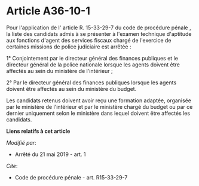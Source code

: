 # Article A36-10-1

Pour l'application de l' article R. 15-33-29-7 du code de procédure pénale , la liste des candidats admis à se présenter à
l'examen technique d'aptitude aux fonctions d'agent des services fiscaux chargé de l'exercice de certaines missions de police
judiciaire est arrêtée :

1° Conjointement par le directeur général des finances publiques et le directeur général de la police nationale lorsque les
agents doivent être affectés au sein du ministère de l'intérieur ;

2° Par le directeur général des finances publiques lorsque les agents doivent être affectés au sein du ministère du budget.

Les candidats retenus doivent avoir reçu une formation adaptée, organisée par le ministère de l'intérieur et par le ministère
chargé du budget ou par ce dernier uniquement selon le ministère dans lequel doivent être affectés les candidats.

**Liens relatifs à cet article**

_Modifié par_:

  - Arrêté du 21 mai 2019 - art. 1

_Cite_:

  - Code de procédure pénale - art. R15-33-29-7
